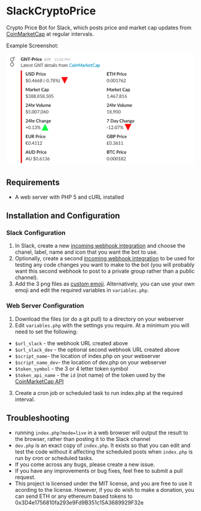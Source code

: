 # SlackCryptoPrice
Crypto Price Bot for Slack, which posts price and market cap updates from [CoinMarketCap](http://coinmarketcap.com/) at regular intervals.


Example Screenshot:

![Example Screenshot](https://github.com/jet86/SlackCryptoPrice/raw/master/SlackCryptoPriceExample.png "Example Screenshot")


## Requirements
- A web server with PHP 5 and cURL installed
## Installation and Configuration
### Slack Configuration
1. In Slack, create a new [incoming webhook integration](https://my.slack.com/services/new/incoming-webhook/) and choose the chanel, label, name and icon that you want the bot to use.
2. Optionally, create a second [incoming webhook integration](https://my.slack.com/services/new/incoming-webhook/) to be used for testing any code changes you want to make to the bot (you will probably want this second webhook to post to a private group rather than a public channel).
3. Add the 3 png files as [custom emoji](https://my.slack.com/customize/emoji). Alternatively, you can use your own emoji and edit the required variables in `variables.php`.
### Web Server Configuration
1. Download the files (or do a git pull) to a directory on your webserver
2. Edit `variables.php` with the settings you require. At a minimum you will need to set the following:
* `$url_slack` - the webhook URL created above
* `$url_slack_dev` - the optional second webhook URL created above
* `$script_name`- the location of index.php on your webserver
* `$script_name_dev`- the location of dev.php on your webserver
* `$token_symbol` - the 3 or 4 letter token symbol
* `$token_api_name` - the `id` (not name) of the token used by the [CoinMarketCap API](http://coinmarketcap.com/api/)
3. Create a cron job or scheduled task to run index.php at the required interval.
## Troubleshooting
* running `index.php?mode=live` in a web browser will output the result to the browser, rather than posting it to the Slack channel
* `dev.php` is an exact copy of `index.php`. It exists so that you can edit and test the code without it affecting the scheduled posts when `index.php` is run by cron or scheduled tasks.
* If you come across any bugs, please create a new issue.
* If you have any improvements or bug fixes, feel free to submit a pull request.
* This project is licensed under the MIT license, and you are free to use it acording to the license. However, if you do wish to make a donation, you can send ETH or any ethereum based tokens to 0x3D4e1756810fa293e9Fd9B351c15A3689929F32e
